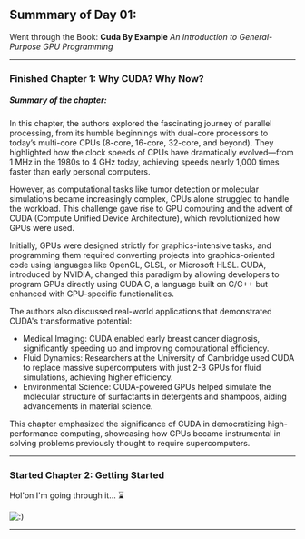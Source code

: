 ## Summmary of Day 01: 

Went through the Book: **Cuda By Example** _An Introduction to General-Purpose GPU Programming_

---

### Finished Chapter 1: **Why CUDA? Why Now?**

##### _Summary of the chapter_:
In this chapter, the authors explored the fascinating journey of parallel processing, from its humble beginnings with dual-core processors to today’s multi-core CPUs (8-core, 16-core, 32-core, and beyond). They highlighted how the clock speeds of CPUs have dramatically evolved—from 1 MHz in the 1980s to 4 GHz today, achieving speeds nearly 1,000 times faster than early personal computers.

However, as computational tasks like tumor detection or molecular simulations became increasingly complex, CPUs alone struggled to handle the workload. This challenge gave rise to GPU computing and the advent of CUDA (Compute Unified Device Architecture), which revolutionized how GPUs were used.

Initially, GPUs were designed strictly for graphics-intensive tasks, and programming them required converting projects into graphics-oriented code using languages like OpenGL, GLSL, or Microsoft HLSL. CUDA, introduced by NVIDIA, changed this paradigm by allowing developers to program GPUs directly using CUDA C, a language built on C/C++ but enhanced with GPU-specific functionalities.

The authors also discussed real-world applications that demonstrated CUDA's transformative potential:

- Medical Imaging: CUDA enabled early breast cancer diagnosis, significantly speeding up and improving computational efficiency.
- Fluid Dynamics: Researchers at the University of Cambridge used CUDA to replace massive supercomputers with just 2-3 GPUs for fluid simulations, achieving higher efficiency.
- Environmental Science: CUDA-powered GPUs helped simulate the molecular structure of surfactants in detergents and shampoos, aiding advancements in material science.

This chapter emphasized the significance of CUDA in democratizing high-performance computing, showcasing how GPUs became instrumental in solving problems previously thought to require supercomputers.

---

### Started Chapter 2: **Getting Started**

Hol'on I'm going through it... ⌛

![:)](https://media2.giphy.com/media/Obh1Y5dpm4aGUoWaFw/200w.gif?cid=6c09b952y7okh8htvqmqsvoj24d4n2pptx6jgfyjpjtrwkkq&ep=v1_gifs_search&rid=200w.gif&ct=g)

---